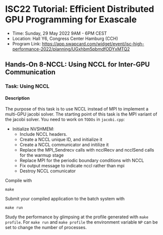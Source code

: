# ISC22 Tutorial: Efficient Distributed GPU Programming for Exascale

-   Time: Sunday, 29 May 2022 9AM - 6PM CEST
-   Location: Hall Y6, Congress Center Hamburg (CCH)
-   Program Link:
    https://app.swapcard.com/widget/event/isc-high-performance-2022/planning/UGxhbm5pbmdfODYxMTQ2

## Hands-On 8-NCCL: Using NCCL for Inter-GPU Communication

### Task: Using NCCL

#### Description

The purpose of this task is to use NCCL instead of MPI to implement a multi-GPU jacobi solver. The starting point of this task is the MPI variant of the jacobi solver. You need to work on `TODOs` in `jacobi.cpp`:

- Initialize NVSHMEM:
  - Include NCCL headers.
  - Create a NCCL unique ID, and initialize it
  - Create a NCCL communicator and initilize it
  - Replace the MPI\_Sendrecv calls with ncclRecv and ncclSend calls for the warmup stage
  - Replace MPI for the periodic boundary conditions with NCCL 
  - Fix output message to indicate nccl rather than mpi
  - Destroy NCCL comunicator

Compile with

``` {.bash}
make
```

Submit your compiled application to the batch system with

``` {.bash}
make run
```

Study the performance by glimpsing at the profile generated with
`make profile`. For `make run` and `make profile` the environment variable `NP` can be set to change the number of processes.

